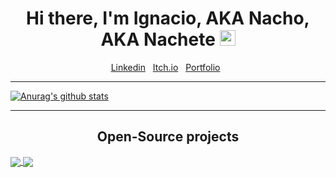 <div align="center">
   <h1>Hi there, I'm Ignacio, AKA Nacho, AKA Nachete <img src="https://media.giphy.com/media/hvRJCLFzcasrR4ia7z/giphy.gif" width="25px"> </h1>
</div>

<p align='center'>
   <a href="https://www.linkedin.com/in/ignaciosierraclavijo/" target="_blank">Linkedin</a>&nbsp;&nbsp;
<a href="https://ignacio-sierra.itch.io" target="_blank">Itch.io</a>&nbsp;&nbsp;
<a href="http://ignaciosierra.epizy.com" target="_blank">Portfolio</a>&nbsp;&nbsp;
</p>

<hr>

[![Anurag's github stats](https://github-readme-stats.vercel.app/api?username=nachocss&hide=stars)](https://github.com/nachocss/github-readme-stats)

<hr>

<h2 align="center">Open-Source projects</h2>

<a href="https://github.com/ayudadigital/huelladigital-backend">
  <img align="center" src="https://github-readme-stats.vercel.app/api/pin/?username=ayudadigital&repo=huelladigital-backend" />
</a>
<a href="https://github.com/ayudadigital/huelladigital-platform">
  <img align="center" src="https://github-readme-stats.vercel.app/api/pin/?username=ayudadigital&repo=huelladigital-platform" />
</a>




<!--
<br>
[![Top Langs](https://github-readme-stats.vercel.app/api/top-langs/?username=nachocss&layout=compact)](https://github.com/nachocss/github-readme-stats)
-->
<!--
**Nachocss/Nachocss** is a ✨ _special_ ✨ repository because its `README.md` (this file) appears on your GitHub profile.

Here are some ideas to get you started:

- 🔭 I’m currently working on ...
- 🌱 I’m currently learning ...
- 👯 I’m looking to collaborate on ...
- 🤔 I’m looking for help with ...
- 💬 Ask me about ...
- 📫 How to reach me: ...
- 😄 Pronouns: ...
- ⚡ Fun fact: ...
-->
